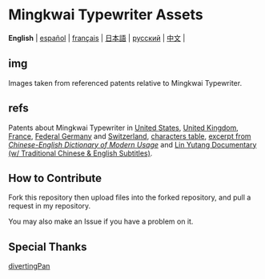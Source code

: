 # Mingkwai Typewriter Assets

__English__ |
[español](https://github.com/ExpedicHabbet/MingkwaiAssets/blob/main/LEEME.md) |
[français](https://github.com/ExpedicHabbet/MingkwaiAssets/blob/main/LISEZMOI.md) |
[日本語](https://github.com/ExpedicHabbet/MingkwaiAssets/blob/main/README-JA.md) |
[русский](https://github.com/ExpedicHabbet/MingkwaiAssets/blob/main/README-RU.md) |
[中文](https://github.com/ExpedicHabbet/MingkwaiAssets/blob/main/README-ZH.md) |

## img

Images taken from referenced patents relative to Mingkwai Typewriter.

## refs

Patents about Mingkwai Typewriter in [United ](https://github.com/ExpedicHabbet/MingkwaiAssets/blob/main/refs/US2613795A.pdf)[States](https://github.com/ExpedicHabbet/MingkwaiAssets/blob/main/refs/US2613794A.pdf), [United Kingdom](https://github.com/ExpedicHabbet/MingkwaiAssets/blob/main/refs/GB711462A.pdf), [France](https://github.com/ExpedicHabbet/MingkwaiAssets/blob/main/refs/FR984303A.pdf), [Federal Germany](https://github.com/ExpedicHabbet/MingkwaiAssets/blob/main/refs/DE922774C.pdf) and [Switzerland](https://github.com/ExpedicHabbet/MingkwaiAssets/blob/main/refs/CH327313A.pdf), [characters table](https://github.com/ExpedicHabbet/MingkwaiAssets/blob/main/refs/字表·明快華文打字機.pdf), [excerpt from _Chinese-English Dictionary of Modern Usage_](https://github.com/ExpedicHabbet/MingkwaiAssets/blob/main/refs/林語堂《當代漢英詞典》摘錄.pdf) and [Lin Yutang Documentary (w/ Traditional Chinese & English Subtitles)](https://github.com/ExpedicHabbet/MingkwaiAssets/blob/main/refs/林語堂紀錄片(1985年).mp4).

## How to Contribute

Fork this repository then upload files into the forked repository, and pull a request in my repository.

You may also make an Issue if you have a problem on it.

## Special Thanks

[divertingPan](https://github.com/divertingPan)
